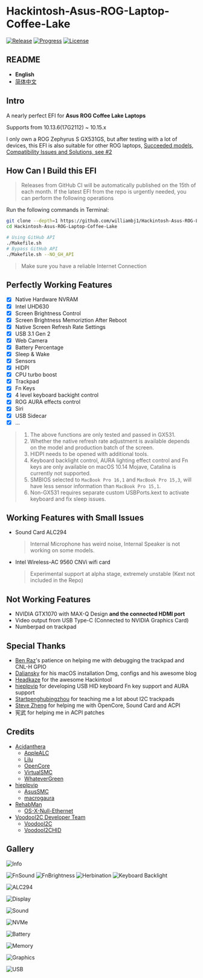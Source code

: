 # Hackintosh-Asus-ROG-Laptop-Coffee-Lake

[![Release](https://img.shields.io/github/release/williambj1/Hackintosh-Asus-ROG-Laptop-Coffee-Lake.svg)](https://github.com/williambj1/Hackintosh-Asus-ROG-Laptop-Coffee-Lake/releases)
[![Progress](https://img.shields.io/badge/Progress-Developing-ff69b4.svg)](https://github.com/williambj1/Hackintosh-Asus-ROG-Laptop-Coffee-Lake/issues/2)
[![License](https://img.shields.io/github/license/williambj1/Hackintosh-Asus-ROG-Laptop-Coffee-Lake)](/LICENSE)

## README

- **English**
- [简体中文](/.github/README-zh_CN.md)

## Intro

A nearly perfect EFI for **Asus ROG Coffee Lake Laptops**

Supports from 10.13.6(17G2112) ~ 10.15.x

I only own a ROG Zephyrus S GX531GS, but after testing with a lot of devices, this EFI is also suitable for other ROG laptops, [Succeeded models, Compatibility Issues and Solutions, see #2](https://github.com/williambj1/Hackintosh-Asus-ROG-Laptop-Coffee-Lake/issues/2)

## How Can I Build this EFI

> Releases from GitHub CI will be automatically published on the 15th of each month. If the latest EFI from the repo is urgently needed, you can perform the following operations

Run the following commands in Terminal:

```bash
git clone --depth=1 https://github.com/williambj1/Hackintosh-Asus-ROG-Laptop-Coffee-Lake.git
cd Hackintosh-Asus-ROG-Laptop-Coffee-Lake

# Using GitHub API
./Makefile.sh
# Bypass GitHub API
./Makefile.sh --NO_GH_API
```

> Make sure you have a reliable Internet Connection

## Perfectly Working Features

- [x] Native Hardware NVRAM
- [x] Intel UHD630
- [x] Screen Brightness Control
- [x] Screen Brightness Memoriztion After Reboot
- [x] Native Screen Refresh Rate Settings
- [x] USB 3.1 Gen 2
- [x] Web Camera
- [x] Battery Percentage
- [x] Sleep & Wake
- [x] Sensors
- [x] HIDPI
- [x] CPU turbo boost
- [x] Trackpad
- [x] Fn Keys
- [x] 4 level keyboard backight control
- [x] ROG AURA effects control
- [x] Siri
- [x] USB Sidecar
- [x] ...

> 1. The above functions are only tested and passed in GX531.
> 1. Whether the native refresh rate adjustment is available depends on the model and production batch of the screen.
> 1. HIDPI needs to be opened with additional tools.
> 1. Keyboard backlight control, AURA lighting effect control and Fn keys are only available on macOS 10.14 Mojave, Catalina is currently not supported.
> 1. SMBIOS selected to `MacBook Pro 16,1` and `MacBook Pro 15,3`, will have less sensor information than `MacBook Pro 15,1`.
> 1. Non-GX531 requires separate custom USBPorts.kext to activate keyboard and fix sleep issues.

## Working Features with Small Issues

- Sound Card ALC294
  > Internal Microphone has weird noise, Internal Speaker is not working on some models.
- Intel Wireless-AC 9560 CNVi wifi card
  > Experimental support at alpha stage, extremely unstable (Kext not included in the Repo)

## Not Working Features

- NVIDIA GTX1070 with MAX-Q Design **and the connected HDMI port**
- Video output from USB Type-C (Connected to NVIDIA Graphics Card)
- Numberpad on trackpad

## Special Thanks

- [Ben Raz](https://github.com/ben9923)'s patience on helping me with debugging the trackpad and CNL-H GPIO
- [Daliansky](https://github.com/daliansky) for his macOS installation Dmg, configs and his awesome blog
- [Headkaze](https://github.com/headkaze) for the awesome Hackintool
- [hieplpvip](https://github.com/hieplpvip) for developing USB HID keyboard Fn key support and AURA support
- [Startpenghubingzhou](https://github.com/penghubingzhou) for teaching me a lot about I2C trackpads
- [Steve Zheng](https://github.com/stevezhengshiqi) for helping me with OpenCore, Sound Card and ACPI
- 宪武 for helping me in ACPI patches

## Credits

- [Acidanthera](https://github.com/acidanthera)
  - [AppleALC](https://github.com/acidanthera/AppleALC)
  - [Lilu](https://github.com/acidanthera/Lilu)
  - [OpenCore](https://github.com/acidanthera/OpenCorePkg)
  - [VirtualSMC](https://github.com/acidanthera/VirtualSMC)
  - [WhateverGreen](https://github.com/acidanthera/WhateverGreen)
- [hieplpvip](https://github.com/hieplpvip)
  - [AsusSMC](https://github.com/hieplpvip/AsusSMC)
  - [macrogaura](https://github.com/hieplpvip/macrogaura)
- [RehabMan](https://github.com/RehabMan)
  - [OS-X-Null-Ethernet](https://github.com/RehabMan/OS-X-Null-Ethernet)
- [VoodooI2C Developer Team](https://voodooi2c.github.io/#Credits%20and%20Acknowledgments/Credits%20and%20Acknowledgments)
  - [VoodooI2C](https://github.com/alexandred/VoodooI2C)
  - [VoodooI2CHID](https://github.com/alexandred/VoodooI2C)

## Gallery

![Info](https://ae01.alicdn.com/kf/U8638fcf1315f447babcdb58458eec1959.jpg)

![FnSound](https://ae01.alicdn.com/kf/Udeb369199cb14cf492d7283287dda7d0q.jpg)
![FnBrightness](https://ae01.alicdn.com/kf/U2684e4e6b2fe4fd1b88d39f3a8e919f8B.jpg)
![Herbination](https://ae01.alicdn.com/kf/U6dc04804d02f4f2f9004ef2f569c1779S.jpg)
![Keyboard Backlight](https://ae01.alicdn.com/kf/Ue37c99db52424ce6af70e1f6166b41d6y.jpg)

![ALC294](https://ae01.alicdn.com/kf/U885dc3dc47e2492eba760bcb6cd744d7D.jpg)

![Display](https://ae01.alicdn.com/kf/Uf40d48c42ff14413b3e32f77b71a5ec98.jpg)

![Sound](https://ae01.alicdn.com/kf/U80597a28cb0e465796ac6e720c942918o.jpg)

![NVMe](https://ae01.alicdn.com/kf/Ucb99f738157e46ddb505a1c8c92fce56w.jpg)

![Battery](https://ae01.alicdn.com/kf/U59877fce8927493a934bfaf253ced982h.jpg)

![Memory](https://ae01.alicdn.com/kf/U18b67f405aa1466f9c10c104f69bc585Y.jpg)

![Graphics](https://ae01.alicdn.com/kf/Uf56c3eb4aa8f4227af1af628779af1fdY.jpg)

![USB](https://ae01.alicdn.com/kf/Ua4f6545ed5a942d09290f6636294c1b0G.jpg)
